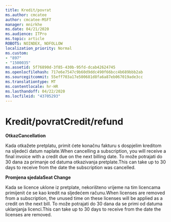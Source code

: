 ```yaml
---
title: Kredit/povrat
ms.author: cmcatee
author: cmcatee-MSFT
manager: mnirkhe
ms.date: 04/21/2020
ms.audience: ITPro
ms.topic: article
ROBOTS: NOINDEX, NOFOLLOW
localization_priority: Normal
ms.custom:
- "897"
- "1500035"
ms.assetid: 5f76890d-3f85-430b-95fd-dcab42624745
ms.openlocfilehash: 717e6e7547c9b60d9ddc490f66bcc4b689bbb2ab
ms.sourcegitcommit: 55eff703a17e500681d8fa6a87eb067019ade3cc
ms.translationtype: MT
ms.contentlocale: hr-HR
ms.lasthandoff: 04/22/2020
ms.locfileid: "43705293"
---
```

# <a name="creditrefund"></a><span data-ttu-id="0a3fd-102">Kredit/povrat</span><span class="sxs-lookup"><span data-stu-id="0a3fd-102">Credit/refund</span></span>

<span data-ttu-id="0a3fd-103">**Otkaz**</span><span class="sxs-lookup"><span data-stu-id="0a3fd-103">**Cancellation**</span></span>
  
<span data-ttu-id="0a3fd-104">Kada otkažete pretplatu, primit ćete konačnu fakturu s dospjelim kreditom na sljedeći datum naplate.</span><span class="sxs-lookup"><span data-stu-id="0a3fd-104">When cancelling a subscription, you will receive a final invoice with a credit due on the next billing date.</span></span> <span data-ttu-id="0a3fd-105">To može potrajati do 30 dana za primanje od datuma otkazivanja pretplate.</span><span class="sxs-lookup"><span data-stu-id="0a3fd-105">This can take up to 30 days to receive from the date the subscription was cancelled.</span></span>
  
<span data-ttu-id="0a3fd-106">**Promjena sjedala**</span><span class="sxs-lookup"><span data-stu-id="0a3fd-106">**Seat Change**</span></span>
  
<span data-ttu-id="0a3fd-107">Kada se licence uklone iz pretplate, nekorišteno vrijeme na tim licencama primijenit će se kao kredit na sljedećem računu.</span><span class="sxs-lookup"><span data-stu-id="0a3fd-107">When licenses are removed from a subscription, the unused time on these licenses will be applied as a credit on the next bill.</span></span> <span data-ttu-id="0a3fd-108">To može potrajati do 30 dana da se primi od datuma uklanjanja licenci.</span><span class="sxs-lookup"><span data-stu-id="0a3fd-108">This can take up to 30 days to receive from the date the licenses are removed.</span></span>